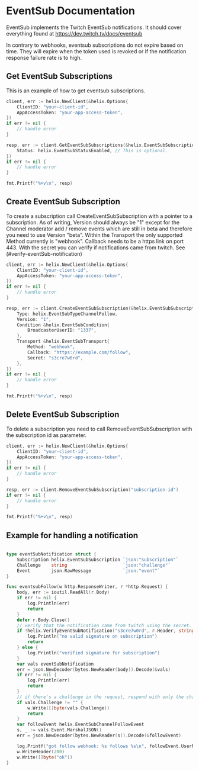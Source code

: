 # EventSub Documentation

EventSub implements the Twitch EventSub notifications. It should cover everything found at https://dev.twitch.tv/docs/eventsub

In contrary to webhooks, eventsub subscriptions do not expire based on time. They will expire when the token used is revoked or if the notification response failure rate is to high.

## Get EventSub Subscriptions

This is an example of how to get eventsub subscriptions.

```go
client, err := helix.NewClient(&helix.Options{
    ClientID: "your-client-id",
    AppAccessToken: "your-app-access-token",
})
if err != nil {
    // handle error
}

resp, err := client.GetEventSubSubscriptions(&helix.EventSubSubscriptionsParams{
    Status: helix.EventSubStatusEnabled, // This is optional.
})
if err != nil {
    // handle error
}

fmt.Printf("%+v\n", resp)
```

## Create EventSub Subscription

To create a subscription call CreateEventSubSubscription with a pointer to a subscription. As of writing, Version should always be "1" except for the Channel moderator add / remove events which are still in beta and therefore you need to use Version "beta".
Within the Transport the only supported Method currently is "webhook". Callback needs to be a https link on port 443. With the secret you can verify if notifications came from twitch. See (#verify-eventSub-notification)

```go
client, err := helix.NewClient(&helix.Options{
    ClientID: "your-client-id",
    AppAccessToken: "your-app-access-token",
})
if err != nil {
    // handle error
}

resp, err := client.CreateEventSubSubscription(&helix.EventSubSubscription{
    Type: helix.EventSubTypeChannelFollow,
    Version: "1",
    Condition &helix.EventSubCondition{
        BroadcasterUserID: "1337",
    },
    Transport &helix.EventSubTransport{
        Method: "webhook",
        Callback: "https://example.com/follow",
        Secret: "s3cre7w0rd",
    },
})
if err != nil {
    // handle error
}

fmt.Printf("%+v\n", resp)
```

## Delete EventSub Subscription

To delete a subscription you need to call RemoveEventSubSubscription with the subscription id as parameter.

```go
client, err := helix.NewClient(&helix.Options{
    ClientID: "your-client-id",
    AppAccessToken: "your-app-access-token",
})
if err != nil {
    // handle error
}

resp, err := client.RemoveEventSubSubscription("subscription-id")
if err != nil {
    // handle error
}

fmt.Printf("%+v\n", resp)
```


## Example for handling a notification

```go

type eventSubNotification struct {
	Subscription helix.EventSubSubscription `json:"subscription"`
	Challenge    string                     `json:"challenge"`
	Event        json.RawMessage            `json:"event"`
}

func eventsubFollow(w http.ResponseWriter, r *http.Request) {
    body, err := ioutil.ReadAll(r.Body)
    if err != nil {
        log.Println(err)
        return
    }
    defer r.Body.Close()
    // verify that the notification came from twitch using the secret.
    if !helix.VerifyEventSubNotification("s3cre7w0rd", r.Header, string(body)) {
        log.Println("no valid signature on subscription")
        return
    } else {
        log.Println("verified signature for subscription")
    }
    var vals eventSubNotification
    err = json.NewDecoder(bytes.NewReader(body)).Decode(&vals)
    if err != nil {
        log.Println(err)
        return
    }
    // if there's a challenge in the request, respond with only the challenge to verify your eventsub.
    if vals.Challenge != "" {
        w.Write([]byte(vals.Challenge))
        return
    }
    var followEvent helix.EventSubChannelFollowEvent
    s, _ := vals.Event.MarshalJSON()
    err = json.NewDecoder(bytes.NewReader(s)).Decode(&followEvent)

    log.Printf("got follow webhook: %s follows %s\n", followEvent.UserName, followEvent.BroadcasterUserName)
    w.WriteHeader(200)
    w.Write([]byte("ok"))
}
```
